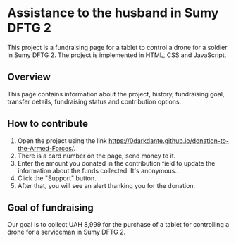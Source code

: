 # Assistance to the husband in Sumy DFTG 2

This project is a fundraising page for a tablet to control a drone for a soldier in Sumy DFTG 2. The project is implemented in HTML, CSS and JavaScript.

## Overview

This page contains information about the project, history, fundraising goal, transfer details, fundraising status and contribution options.

## How to contribute

1. Open the project using the link https://0darkdante.github.io/donation-to-the-Armed-Forces/.
2. There is a card number on the page, send money to it.
3. Enter the amount you donated in the contribution field to update the information about the funds collected. It's anonymous..
3. Click the "Support" button.
4. After that, you will see an alert thanking you for the donation.

## Goal of fundraising

Our goal is to collect UAH 8,999 for the purchase of a tablet for controlling a drone for a serviceman in Sumy DFTG 2.
